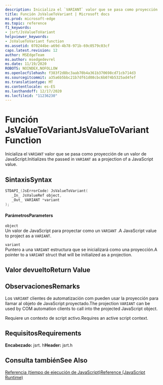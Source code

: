 ```yaml
---
description: Inicializa el `VARIANT` valor que se pasa como proyección de un valor de JavaScript.
title: Función JsValueToVariant | Microsoft docs
ms.prod: microsoft-edge
ms.topic: reference
f1_keywords:
- jsrt/JsValueToVariant
helpviewer_keywords:
- JsValueToVariant function
ms.assetid: 070244be-a69d-4b78-971b-69c0579c03cf
caps.latest.revision: 12
author: MSEdgeTeam
ms.author: msedgedevrel
ms.date: 11/19/2020
ROBOTS: NOINDEX,NOFOLLOW
ms.openlocfilehash: f383f2d8bc3aab70b4a361b370698cd71cb714d3
ms.sourcegitcommit: a35a6b5bbc21b7df61d08cbc6b074b5325ad4fef
ms.translationtype: MT
ms.contentlocale: es-ES
ms.lasthandoff: 12/17/2020
ms.locfileid: "11236230"
---
```

# <span data-ttu-id="dcdcf-103">Función JsValueToVariant</span><span class="sxs-lookup"><span data-stu-id="dcdcf-103">JsValueToVariant Function</span></span>

<span data-ttu-id="dcdcf-104">Inicializa el `VARIANT` valor que se pasa como proyección de un valor de JavaScript.</span><span class="sxs-lookup"><span data-stu-id="dcdcf-104">Initializes the passed in `VARIANT` as a projection of a JavaScript value.</span></span>  
  
## <span data-ttu-id="dcdcf-105">Sintaxis</span><span class="sxs-lookup"><span data-stu-id="dcdcf-105">Syntax</span></span>  
  
```cpp  
STDAPI_(JsErrorCode) JsValueToVariant(  
   _In_ JsValueRef object,  
   _Out_ VARIANT *variant  
);  
```  
  
#### <span data-ttu-id="dcdcf-106">Parámetros</span><span class="sxs-lookup"><span data-stu-id="dcdcf-106">Parameters</span></span>  
 `object`  
 <span data-ttu-id="dcdcf-107">Un valor de JavaScript para proyectar como un `VARIANT` .</span><span class="sxs-lookup"><span data-stu-id="dcdcf-107">A JavaScript value to project as a `VARIANT`.</span></span>  
  
 `variant`  
 <span data-ttu-id="dcdcf-108">Puntero a una `VARIANT` estructura que se inicializará como una proyección.</span><span class="sxs-lookup"><span data-stu-id="dcdcf-108">A pointer to a `VARIANT` struct that will be initialized as a projection.</span></span>  
  
## <span data-ttu-id="dcdcf-109">Valor devuelto</span><span class="sxs-lookup"><span data-stu-id="dcdcf-109">Return Value</span></span>  
  
## <span data-ttu-id="dcdcf-110">Observaciones</span><span class="sxs-lookup"><span data-stu-id="dcdcf-110">Remarks</span></span>  
 <span data-ttu-id="dcdcf-111">Los `VARIANT` clientes de automatización com pueden usar la proyección para llamar al objeto de JavaScript proyectado.</span><span class="sxs-lookup"><span data-stu-id="dcdcf-111">The projection `VARIANT` can be used by COM automation clients to call into the projected JavaScript object.</span></span>  
  
 <span data-ttu-id="dcdcf-112">Requiere un contexto de script activo.</span><span class="sxs-lookup"><span data-stu-id="dcdcf-112">Requires an active script context.</span></span>  
  
## <span data-ttu-id="dcdcf-113">Requisitos</span><span class="sxs-lookup"><span data-stu-id="dcdcf-113">Requirements</span></span>  
 <span data-ttu-id="dcdcf-114">**Encabezado:** jsrt. h</span><span class="sxs-lookup"><span data-stu-id="dcdcf-114">**Header:** jsrt.h</span></span>  
  
## <span data-ttu-id="dcdcf-115">Consulta también</span><span class="sxs-lookup"><span data-stu-id="dcdcf-115">See Also</span></span>  
 [<span data-ttu-id="dcdcf-116">Referencia (tiempo de ejecución de JavaScript)</span><span class="sxs-lookup"><span data-stu-id="dcdcf-116">Reference (JavaScript Runtime)</span></span>](../chakra-hosting/reference-javascript-runtime.md)
